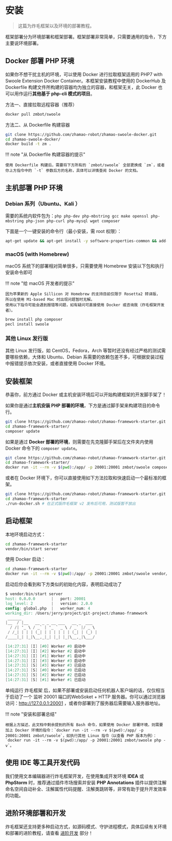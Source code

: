 # 安装

> 这篇为炸毛框架以及环境的部署教程。

框架部署分为环境部署和框架部署。框架部署非常简单，只需要通用的指令，下方主要说环境部署。

## Docker 部署 PHP 环境
如果你不想干扰主机的环境，可以使用 Docker 进行拉取框架适用的 PHP7 with Swoole Extension Docker Container。本框架安装教程中使用的 DockerHub 及 Dockerfile 构建文件所构建的容器均为独立的容器，和框架无关，此 Docker 也可以用作运行**其他基于 php-cli 模式的项目**。

方法一、直接拉取远程容器（推荐）
```bash
docker pull zmbot/swoole
```

方法二、从 Dockerfile 构建容器
```bash
git clone https://github.com/zhamao-robot/zhamao-swoole-docker.git
cd zhamao-swoole-docker/
docker build -t zm .
```

!!! note "从 Dockerfile 构建容器的提示"

    使用 Dockerfile 构建后，需要将下方所有的 `zmbot/swoole` 全部更换成 `zm`，或者你上方指令中的 `-t` 参数后方的名称，具体可以详情查阅 Docker 的文档。

## 主机部署 PHP 环境

### Debian 系列（Ubuntu、Kali ）

需要的系统内软件包为：`php php-dev php-mbstring gcc make openssl php-mbstring php-json php-curl php-mysql wget composer`

下面是一个一键安装的命令行（最小安装，需 root 权限）：

```bash
apt-get update && apt-get install -y software-properties-common && add-apt-repository ppa:ondrej/php && apt-get update && apt-get install php php-dev php-mbstring gcc make openssl php-mbstring php-json php-curl php-mysql -y && apt-get install wget composer -y && wget https://github.com/swoole/swoole-src/archive/v4.5.7.tar.gz && tar -zxvf v4.5.7.tar.gz && cd swoole-src-4.5.7/ && phpize && ./configure --enable-openssl --enable-mysqlnd && make -j2 && make install && (echo "extension=swoole.so" >> $(php -i | grep "Loaded Configuration File" | awk '{print $5}'))
```

### macOS (with Homebrew)

macOS 系统下的部署相对简单很多，只需要使用 Homebrew 安装以下包和执行安装命令即可

!!! note "给 macOS 开发者的提示"

    因为苹果新的 Apple Sillicon 对 Homebrew 的支持目前仅限于 Rosetta2 转译版，
    所以在使用 M1-based Mac 时出现问题暂时无解。
    使用以下指令可能会遇到报错等问题，如有疑问可直接使用 Docker 或咨询我（炸毛框架开发者）。

```bash
brew install php composer
pecl install swoole
```

### 其他 Linux 发行版

其他 Linux 发行版，如 CentOS，Fedora，Arch 等暂时还没有经过严格的测试需要哪些依赖，大体和 Ubuntu、Debian 系需要的依赖包差不多，可根据安装过程中报错提示依次安装，或者直接使用 Docker 环境。

## 安装框架

恭喜你，前方通过 Docker 或主机安装环境后可以开始构建框架的开发脚手架了！

如果你是通过**主机安装 PHP 部署的环境**，下方是通过脚手架来构建项目的命令行。

```bash
git clone https://github.com/zhamao-robot/zhamao-framework-starter.git
cd zhamao-framework-starter/
composer update
```

如果是通过 **Docker 部署的环境**，则需要在先克隆脚手架后在文件夹内使用 Docker 命令下的 `composer update`。

```bash
git clone https://github.com/zhamao-robot/zhamao-framework-starter.git
cd zhamao-framework-starter/
docker run -it --rm -v $(pwd):/app/ -p 20001:20001 zmbot/swoole composer update
```

或者在 Docker 环境下，你可以直接使用如下方法拉取和快速启动一个最标准的框架。

```bash
git clone https://github.com/zhamao-robot/zhamao-framework-starter.git 
cd zhamao-framework-starter
./run-docker.sh # 在正式版炸毛框架 v2 发布后可用，测试版暂不放出
```


## 启动框架
本地环境启动方式：
```bash
cd zhamao-framework-starter
vendor/bin/start server
```

使用 Docker 启动：
```bash
cd zhamao-framework-starter
docker run -it --rm -v $(pwd):/app/ -p 20001:20001 zmbot/swoole vendor/bin/start server
```

启动后你会看到和下方类似的初始化内容，表明启动成功了

```verilog
$ vendor/bin/start server
host: 0.0.0.0       |   port: 20001
log_level: 2        |   version: 2.0.0
config: global.php  |   worker_num: 4
working_dir: /Users/jerry/project/git-project/zhamao-framework
 ______
|__  / |__   __ _ _ __ ___   __ _  ___
  / /| '_ \ / _` | '_ ` _ \ / _` |/ _ \
 / /_| | | | (_| | | | | | | (_| | (_) |
/____|_| |_|\__,_|_| |_| |_|\__,_|\___/

[14:27:31] [I] [#0] Worker #0 启动中
[14:27:31] [I] [#2] Worker #2 启动中
[14:27:31] [I] [#1] Worker #1 启动中
[14:27:31] [I] [#3] Worker #3 启动中
[14:27:31] [S] [#3] Worker #3 已启动
[14:27:31] [S] [#0] Worker #0 已启动
[14:27:31] [S] [#2] Worker #2 已启动
[14:27:31] [S] [#1] Worker #1 已启动
```

单纯运行 炸毛框架 后，如果不部署或安装启动任何机器人客户端的话，仅仅相当于启动了一个 监听 20001 端口的WebSoket + HTTP 服务器。你可以通过浏览器访问：http://127.0.0.1:20001 ，或者你部署到了服务器后需要输入服务器地址。

!!! note "安装和部署总结"

	根据上方描述，此文档中剩余提到的所有 Bash 命令，如果使用 Docker 部署环境，则需要加上 Docker 环境的指令：`docker run -it --rm -v $(pwd):/app/ -p 20001:20001 zmbot/swoole`，如执行其他 Linux 指令（以查看 PHP 版本为例）：`docker run -it --rm -v $(pwd):/app/ -p 20001:20001 zmbot/swoole php -v`。

## 使用 IDE 等工具开发代码

我们使用文本编辑器进行炸毛框架开发，在使用集成开发环境 **IDEA** 或 **PhpStorm** 时，推荐通过插件市场搜索并安装 **PHP Annotations** 插件以提供注解命名空间自动补全、注解属性代码提醒、注解类跳转等，非常有助于提升开发效率的功能。

## 进阶环境部署和开发
炸毛框架还支持更多种启动方式，如源码模式、守护进程模式，具体后续有关环境和部署的进阶教程，请查看 [进阶开发](/advanced/) 部分！